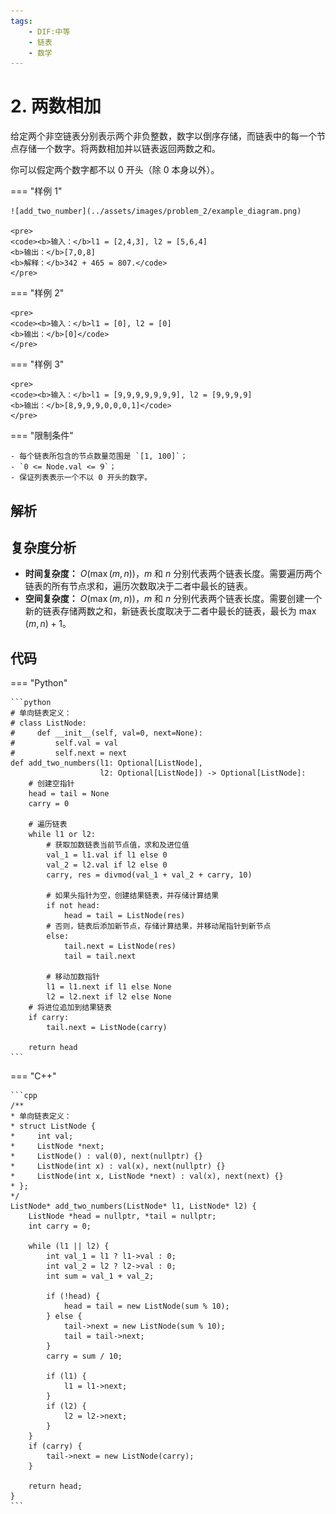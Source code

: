 ```yaml
---
tags:
    - DIF:中等
    - 链表
    - 数学
---
```

# 2. 两数相加

给定两个非空链表分别表示两个非负整数，数字以倒序存储，而链表中的每一个节点存储一个数字。将两数相加并以链表返回两数之和。

你可以假定两个数字都不以 0 开头（除 0 本身以外）。

=== "样例 1"

    ![add_two_number](../assets/images/problem_2/example_diagram.png)

    <pre>
    <code><b>输入：</b>l1 = [2,4,3], l2 = [5,6,4]
    <b>输出：</b>[7,0,8]
    <b>解释：</b>342 + 465 = 807.</code>
    </pre>

=== "样例 2"

    <pre>
    <code><b>输入：</b>l1 = [0], l2 = [0]
    <b>输出：</b>[0]</code>
    </pre>

=== "样例 3"

    <pre>
    <code><b>输入：</b>l1 = [9,9,9,9,9,9,9], l2 = [9,9,9,9]
    <b>输出：</b>[8,9,9,9,0,0,0,1]</code>
    </pre>

=== "限制条件"

    - 每个链表所包含的节点数量范围是 `[1, 100]`；
    - `0 <= Node.val <= 9`；
    - 保证列表表示一个不以 0 开头的数字。

## 解析

## 复杂度分析

- **时间复杂度：** $O(\max(m, n))$，$m$ 和 $n$ 分别代表两个链表长度。需要遍历两个链表的所有节点求和，遍历次数取决于二者中最长的链表。
- **空间复杂度：** $O(\max(m, n))$，$m$ 和 $n$ 分别代表两个链表长度。需要创建一个新的链表存储两数之和，新链表长度取决于二者中最长的链表，最长为 $\max(m, n) + 1$。

## 代码

=== "Python"

    ```python
    # 单向链表定义：
    # class ListNode:
    #     def __init__(self, val=0, next=None):
    #         self.val = val
    #         self.next = next
    def add_two_numbers(l1: Optional[ListNode],
                        l2: Optional[ListNode]) -> Optional[ListNode]:
        # 创建空指针
        head = tail = None
        carry = 0

        # 遍历链表
        while l1 or l2:
            # 获取加数链表当前节点值，求和及进位值
            val_1 = l1.val if l1 else 0
            val_2 = l2.val if l2 else 0
            carry, res = divmod(val_1 + val_2 + carry, 10)

            # 如果头指针为空，创建结果链表，并存储计算结果
            if not head:
                head = tail = ListNode(res)
            # 否则，链表后添加新节点，存储计算结果，并移动尾指针到新节点
            else:
                tail.next = ListNode(res)
                tail = tail.next

            # 移动加数指针
            l1 = l1.next if l1 else None
            l2 = l2.next if l2 else None
        # 将进位追加到结果链表
        if carry:
            tail.next = ListNode(carry)
        
        return head
    ```

=== "C++"

    ```cpp
    /**
    * 单向链表定义：
    * struct ListNode {
    *     int val;
    *     ListNode *next;
    *     ListNode() : val(0), next(nullptr) {}
    *     ListNode(int x) : val(x), next(nullptr) {}
    *     ListNode(int x, ListNode *next) : val(x), next(next) {}
    * };
    */
    ListNode* add_two_numbers(ListNode* l1, ListNode* l2) {
        ListNode *head = nullptr, *tail = nullptr;
        int carry = 0;

        while (l1 || l2) {
            int val_1 = l1 ? l1->val : 0;
            int val_2 = l2 ? l2->val : 0;
            int sum = val_1 + val_2;

            if (!head) {
                head = tail = new ListNode(sum % 10);
            } else {
                tail->next = new ListNode(sum % 10);
                tail = tail->next;
            }
            carry = sum / 10;

            if (l1) {
                l1 = l1->next;
            }
            if (l2) {
                l2 = l2->next;
            }
        }
        if (carry) {
            tail->next = new ListNode(carry);
        }

        return head;
    }
    ```
